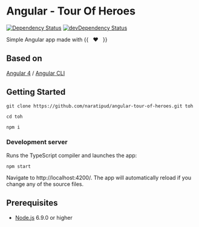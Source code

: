 # Angular - Tour Of Heroes

[![Dependency Status][david-badge]][david-badge-url]
[![devDependency Status][david-dev-badge]][david-dev-badge-url]

Simple Angular app made with {{ &nbsp; :heart: &nbsp; }}

## Based on

[Angular 4](https://angular.io/) / [Angular CLI](https://github.com/angular/angular-cli)

## Getting Started

```
git clone https://github.com/naratipud/angular-tour-of-heroes.git toh

cd toh

npm i
```

### Development server

Runs the TypeScript compiler and launches the app:

```
npm start
```

Navigate to http://localhost:4200/. The app will automatically reload if you change any of the source files.

## Prerequisites

* [Node.js](https://nodejs.org/en/) 6.9.0 or higher

[david-badge]: https://david-dm.org/naratipud/angular-tour-of-heroes.svg
[david-badge-url]: https://david-dm.org/naratipud/angular-tour-of-heroes
[david-dev-badge]: https://david-dm.org/naratipud/angular-tour-of-heroes/dev-status.svg
[david-dev-badge-url]: https://david-dm.org/naratipud/angular-tour-of-heroes?type=dev
